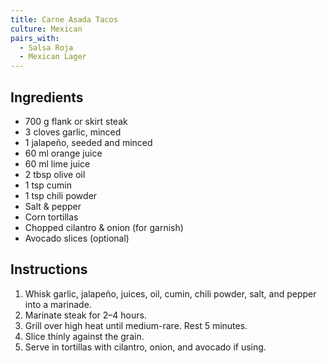```yaml
---
title: Carne Asada Tacos
culture: Mexican
pairs_with:
  - Salsa Roja
  - Mexican Lager
---
```


## Ingredients
- 700 g flank or skirt steak
- 3 cloves garlic, minced
- 1 jalapeño, seeded and minced
- 60 ml orange juice
- 60 ml lime juice
- 2 tbsp olive oil
- 1 tsp cumin
- 1 tsp chili powder
- Salt & pepper
- Corn tortillas
- Chopped cilantro & onion (for garnish)
- Avocado slices (optional)

## Instructions
1. Whisk garlic, jalapeño, juices, oil, cumin, chili powder, salt, and pepper into a marinade.
2. Marinate steak for 2–4 hours.
3. Grill over high heat until medium-rare. Rest 5 minutes.
4. Slice thinly against the grain.
5. Serve in tortillas with cilantro, onion, and avocado if using.
